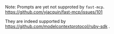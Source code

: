 Note: Prompts are yet not supproted by `fast-mcp`. https://github.com/yjacquin/fast-mcp/issues/101

They are indeed supported by https://github.com/modelcontextprotocol/ruby-sdk .
